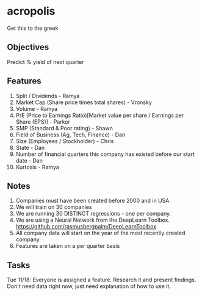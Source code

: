 acropolis
=========

Get this to the greek


Objectives
----------
Predict % yield of next quarter

Features
--------
1. Split / Dividends - Ramya
2. Market Cap (Share price times total shares) - Vronsky
3. Volume - Ramya
4. P/E (Price to Earnings Ratio)[Market value per share / Earnings per Share (EPS)] - Parker
5. SMP (Standard & Poor rating) - Shawn
6. Field of Business (Ag, Tech, Finance) - Dan
7. Size (Employees / Stockholder) - Chris
8. State - Dan
9. Number of financial quarters this company has existed before our start date - Dan
10. Kurtosis - Ramya

Notes
------
1. Companies must have been created before 2000 and in USA
2. We will train on 30 companies
3. We are running 30 DISTINCT regressions - one per company.
4. We are using a Neural Network from the DeepLearn Toolbox. https://github.com/rasmusbergpalm/DeepLearnToolbox
5. All company data will start on the year of the most recently created company
6. Features are taken on a per quarter basis

Tasks
------
Tue 11/18: Everyone is assigned a feature. Research it and present findings. Don't need data right now, just need explanation of how to use it.
